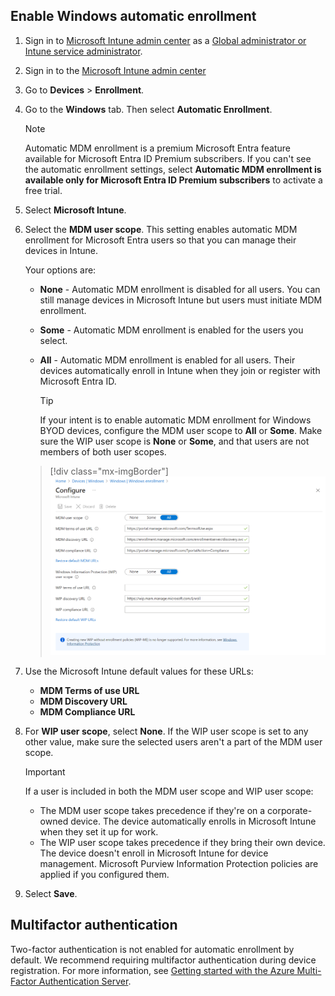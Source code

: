 ## Enable Windows automatic enrollment  
1. Sign in to [Microsoft Intune admin center](https://go.microsoft.com/fwlink/?linkid=2109431) as a [Global administrator or Intune service administrator](../fundamentals/users-add.md#types-of-administrators).  
1. Sign in to the [Microsoft Intune admin center](https://go.microsoft.com/fwlink/?linkid=2109431)    
1. Go to **Devices** > **Enrollment**.     
1. Go to the **Windows** tab. Then select **Automatic Enrollment**.  

   > [!NOTE]
   >  Automatic MDM enrollment is a premium Microsoft Entra feature available for Microsoft Entra ID Premium subscribers. If you can't see the automatic enrollment settings, select **Automatic MDM enrollment is available only for Microsoft Entra ID Premium subscribers** to activate a free trial.   
1. Select **Microsoft Intune**.   
1. Select the **MDM user scope**. This setting enables automatic MDM enrollment for Microsoft Entra users so that you can manage their devices in Intune.  

   Your options are:  
   
   - **None** - Automatic MDM enrollment is disabled for all users. You can still manage devices in Microsoft Intune but users must initiate MDM enrollment.  
   - **Some** - Automatic MDM enrollment is enabled for the users you select.    
   - **All** - Automatic MDM enrollment is enabled for all users. Their devices automatically enroll in Intune when they join or register with Microsoft Entra ID.  
      
      > [!TIP]
      > If your intent is to enable automatic MDM enrollment for Windows BYOD devices, configure the MDM user scope to **All** or **Some**. Make sure the WIP user scope is **None** or **Some**, and that users are not members of both user scopes.  
      
   > [!div class="mx-imgBorder"]
   > ![Screenshot shows the Microsoft Entra MDM user scope.](../enrollment/media/windows-enroll/auto-enroll-scope.png)
   
1. Use the Microsoft Intune default values for these URLs:   
   - **MDM Terms of use URL**  
   - **MDM Discovery URL**  
   - **MDM Compliance URL**  
 
1. For **WIP user scope**, select **None**. If the WIP user scope is set to any other value, make sure the selected users aren't a part of the MDM user scope.  
   
   > [!IMPORTANT]
    > If a user is included in both the MDM user scope and WIP user scope: 
    > - The MDM user scope takes precedence if they're on a corporate-owned device. The device automatically enrolls in Microsoft Intune when they set it up for work.  
    > - The WIP user scope takes precedence if they bring their own device. The device doesn't enroll in Microsoft Intune for device management. Microsoft Purview Information Protection policies are applied if you configured them. 

1. Select **Save**.    

## Multifactor authentication  

Two-factor authentication is not enabled for automatic enrollment by default. We recommend requiring multifactor authentication during device registration. For more information, see [Getting started with the Azure Multi-Factor Authentication Server](/azure/multi-factor-authentication/multi-factor-authentication-get-started-cloud).  
